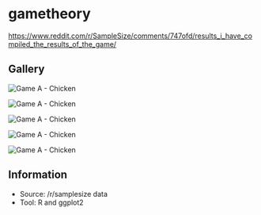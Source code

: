 # gametheory

https://www.reddit.com/r/SampleSize/comments/747ofd/results_i_have_compiled_the_results_of_the_game/

## Gallery 

![Game A - Chicken](https://raw.githubusercontent.com/zonination/gametheory/master/game_a.png)

![Game A - Chicken](https://raw.githubusercontent.com/zonination/gametheory/master/game_b.png)

![Game A - Chicken](https://raw.githubusercontent.com/zonination/gametheory/master/game_c.png)

![Game A - Chicken](https://raw.githubusercontent.com/zonination/gametheory/master/game_d.png)

![Game A - Chicken](https://raw.githubusercontent.com/zonination/gametheory/master/game_e.png)

## Information

* Source: /r/samplesize data
* Tool: R and ggplot2
